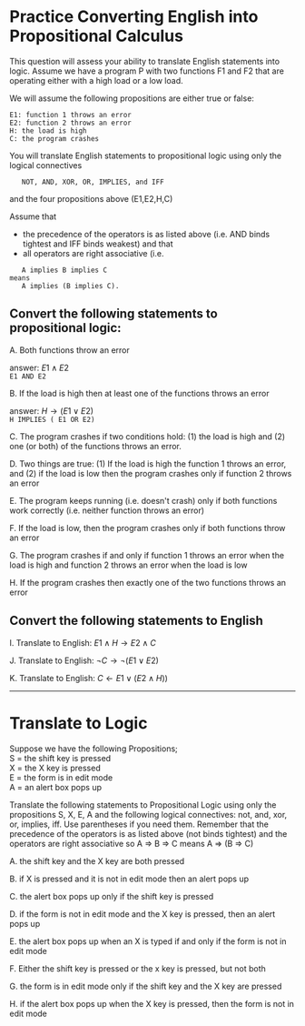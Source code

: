 # Practice Converting English into Propositional Calculus

This question will assess your ability to translate English statements into logic. 
Assume we have a program P with two functions F1 and F2 that are operating either with a high load or a low load. 

We will assume the following propositions are either true or false:
```
E1: function 1 throws an error
E2: function 2 throws an error
H: the load is high
C: the program crashes
```

You will translate English statements to propositional logic using only the logical connectives 
```
   NOT, AND, XOR, OR, IMPLIES, and IFF
```
and the four propositions above (E1,E2,H,C)

Assume that 
* the precedence of the operators is as listed above (i.e. AND binds tightest and IFF binds weakest) and that 
* all operators are right associative (i.e.
```
   A implies B implies C
means 
   A implies (B implies C).
```

## Convert the following statements to propositional logic:

A. Both functions throw an error

answer: $E1 \wedge E2$   <br>  ```E1 AND E2```

B. If the load is high then at least one of the functions throws an error

answer: $H \rightarrow (E1 \vee E2)$   <br> ```H IMPLIES ( E1 OR E2)```

C. The program crashes if two conditions hold: (1) the load is high and (2) one (or both) of the functions throws an error.

D. Two things are true: (1) If the load is high the function 1 throws an error, and (2) if the load is low then the program crashes only if function 2 throws an error

E. The program keeps running (i.e. doesn't crash) only if both functions work correctly (i.e. neither function throws an error)

F. If the load is low, then the program crashes only if both functions throw an error

G. The program crashes if and only if function 1 throws an error when the load is high and function 2 throws an error when the load is low

H. If the program crashes then exactly one of the two functions throws an error

## Convert the following statements to English

I.  Translate to English: $E1 \wedge H \rightarrow E2 \wedge C$

J. Translate to English: $\neg C \rightarrow \neg (E1 \vee E2)$

K. Translate to English: $C \leftarrow E1 \vee (E2 \wedge H))$

___

# Translate to Logic

Suppose we have the following Propositions;<br>
S = the shift key is pressed<br>
X = the X key is pressed<br>
E = the form is in edit mode<br>
A = an alert box pops up<br>

Translate the following statements to Propositional Logic using only the propositions S, X, E, A and the following logical connectives: 
  not, and, xor, or, implies, iff. 
Use parentheses if you need them. Remember that the precedence of the operators is as listed above (not binds tightest) and the operators are right associative 
so A => B => C means  A => (B => C)

A. the shift key and the X key are both pressed

B. if X is pressed and it is not in edit mode then an alert pops up

C. the alert box pops up only if the shift key is pressed

D. if the form is not in edit mode and the X key is pressed, then an alert pops up

E. the alert box pops up when an X is typed if and only if the form is not in edit mode

F. Either the shift key is pressed or the x key is pressed, but not both

G. the form is in edit mode only if the shift key and the X key are pressed

H. if the alert box pops up when the X key is pressed, then the form is not in edit mode
